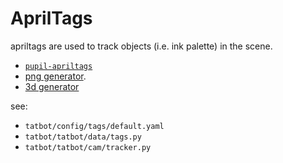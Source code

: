 # AprilTags

apriltags are used to track objects (i.e. ink palette) in the scene.

- [`pupil-apriltags`](https://github.com/pupil-labs/apriltags)
- [png generator](https://chaitanyantr.github.io/apriltag.html).
- [3d generator](https://lyehe.github.io/aruco_3d/)

see:

- `tatbot/config/tags/default.yaml`
- `tatbot/tatbot/data/tags.py`
- `tatbot/tatbot/cam/tracker.py`
